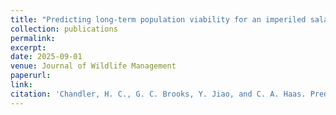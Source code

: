 ```yaml
---
title: "Predicting long-term population viability for an imperiled salamander under future climate changes"
collection: publications
permalink: 
excerpt:
date: 2025-09-01
venue: Journal of Wildlife Management
paperurl:
link:
citation: 'Chandler, H. C., G. C. Brooks, Y. Jiao, and C. A. Haas. Predicting long-term population viability for an imperiled salamander under future climate changes. <i>in review</i>'
---
```


